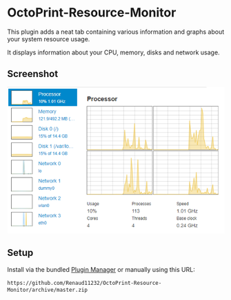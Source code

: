 # OctoPrint-Resource-Monitor

This plugin adds a neat tab containing various information and graphs about your system resource usage.

It displays information about your CPU, memory, disks and network usage.

## Screenshot

![CPU Usage Screenshot](.github/img/cpu.png)

## Setup

Install via the bundled [Plugin Manager](https://github.com/foosel/OctoPrint/wiki/Plugin:-Plugin-Manager)
or manually using this URL:

    https://github.com/Renaud11232/OctoPrint-Resource-Monitor/archive/master.zip

